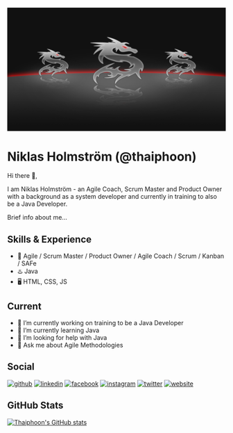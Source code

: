 ![Banner](crystal-dragon-1920x1080_multi.jpg)
# Niklas Holmström (@thaiphoon)

Hi there 👋, 

I am Niklas Holmström - an Agile Coach, Scrum Master and Product Owner with a background as a system developer and currently in training to also be a Java Developer.

Brief info about me...

## Skills & Experience
- 🏃 Agile / Scrum Master / Product Owner / Agile Coach / Scrum / Kanban / SAFe
- ♨️ Java
- 🖥️ HTML, CSS, JS

## Current
- 🔭 I’m currently working on training to be a Java Developer 
- 🌱 I’m currently learning Java 
- 🤔 I’m looking for help with Java 
- 💬 Ask me about Agile Methodologies 

## Social
[<img src='https://cdn.jsdelivr.net/npm/simple-icons@3.0.1/icons/github.svg' alt='github' height='40'>](https://github.com/thaiphoon)  [<img src='https://cdn.jsdelivr.net/npm/simple-icons@3.0.1/icons/linkedin.svg' alt='linkedin' height='40'>](https://www.linkedin.com/in/niklasholmstrom/)  [<img src='https://cdn.jsdelivr.net/npm/simple-icons@3.0.1/icons/facebook.svg' alt='facebook' height='40'>](https://www.facebook.com/niklasholmstrom)  [<img src='https://cdn.jsdelivr.net/npm/simple-icons@3.0.1/icons/instagram.svg' alt='instagram' height='40'>](https://www.instagram.com/niklasholmstrom.se/)  [<img src='https://cdn.jsdelivr.net/npm/simple-icons@3.0.1/icons/twitter.svg' alt='twitter' height='40'>](https://twitter.com/thaiphoon)  [<img src='https://cdn.jsdelivr.net/npm/simple-icons@3.0.1/icons/icloud.svg' alt='website' height='40'>](https://www.niklasholmstrom.se)  

## GitHub Stats
[![Thaiphoon's GitHub stats](https://github-readme-stats.vercel.app/api?username=thaiphoon)](https://github.com/anuraghazra/github-readme-stats)
